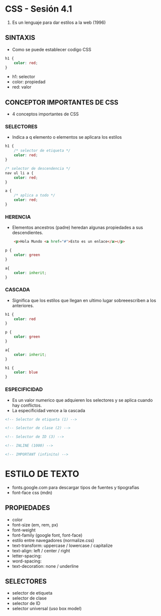 # CSS - Sesión 4.1

1. Es un lenguaje para dar estilos a la web (1996)


## SINTAXIS

- Como se puede establecer codigo CSS

```css
h1 {
    color: red;
}
```

- h1: selector
- color: propiedad
- red: valor

## CONCEPTOR IMPORTANTES DE CSS

- 4 conceptos importantes de CSS

### SELECTORES

- Indica a q elemento o elementos se aplicara los estilos

```css
h1 {
    /* selector de etiqueta */
    color: red;
}

/* selector de descendencia */
nav ul li a {
    color: red;
}

a {
    /* aplica a todo */
    color: red;
}
```

### HERENCIA

- Elementos ancestros (padre) heredan algunas propiedades a sus descendientes.

```html
    <p>Hola Mundo <a href="#">Esto es un enlace</a></p>
```

```css
p {
    color: green
}

a{
    color: inherit;
}
```

### CASCADA

- Significa que los estilos que llegan en ultimo lugar sobreeescriben a los anteriores.


```css
h1 {
    color: red
}

p {
    color: green
}

a{
    color: inherit;
}

h1 {
    color: blue
}
```

### ESPECIFICIDAD

- Es un valor numerico que adquieren los selectores y se aplica cuando hay conflictos.
- La especificidad vence a la cascada

```html
<!-- Selector de etiqueta (1) -->

<!-- Selector de clase (2) -->

<!-- Selector de ID (3) -->

<!-- INLINE (1000) --> 

<!-- IMPORTANT (infinito) -->
```

# ESTILO DE TEXTO

- fonts.google.com para descargar tipos de fuentes y tipografias
- font-face css (mdn)


## PROPIEDADES

- color
- font-size (em, rem, px)
- font-weight
- font-family (google font, font-face)
- estilo entre navegadores (normalize.css)
- text-transform: uppercase / lowercase / capitalize
- text-align: left / center / right
- letter-spacing: 
- word-spacing:
- text-decoration: none / underline

## SELECTORES

- selector de etiqueta
- selector de clase
- selector de ID
- selector universal (uso box model)

<!-- Actualizar el repositorio con lo visto en la 2da parte
  1) Explicar los conceptos con ejemplos
  2) (Agregar una nueva tipografia de google fonts, usando font-face)
-->